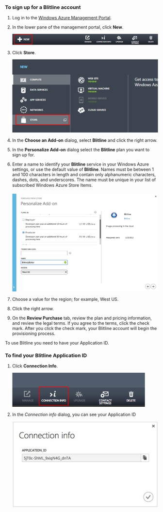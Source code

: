 
### To sign up for a Blitline account

1. Log in to the [Windows Azure Management Portal](https://manage.windowsazure.com/).

2. In the lower pane of the management portal, click **New**.

	![command-bar-new][command-bar-new]

3. Click **Store**.

	![blitline-store][blitline-store]

4. In the **Choose an Add-on** dialog, select **Blitline** and click the right arrow.

5. In the **Personalize Add-on** dialog select the **Blitline** plan you want to sign up for.

6. Enter a name to identify your **Blitline** service in your Windows Azure settings, or use the default value of **Blitline**. Names must be between 1 and 100 characters in length and contain only alphanumeric characters, dashes, dots, and underscores. The name must be unique in your list of subscribed Windows Azure Store Items.

	![store-screen-1][store-screen-1]

7. Choose a value for the region; for example, West US. 

8. Click the right arrow.

9. On the **Review Purchase** tab, review the plan and pricing information, and review the legal terms. If you agree to the terms, click the check mark. After you click the check mark, your Blitline account will begin the provisioning process. 


To use Blitline you need to have your Application ID.

### To find your Blitline Application ID ###

1. Click **Connection Info**.

	![blitline-connection-info-button][blitline-connection-info-button]

2. In the *Connection info* dialog, you can see your Application ID

	![blitline-connection-info][blitline-connection-info]

<!--images-->

[command-bar-new]: ./media/blitline-signup/blitline_bar_new.png
[blitline-store]: ./media/blitline-signup/blitline_offerings_store.png
[store-screen-1]: ./media/blitline-signup/blitline_purchase.jpg
[blitline-connection-info-button]: ./media/blitline-signup/blitline_connection_info_button.png
[blitline-connection-info]: ./media/blitline-signup/blitline_connection_info_screen.jpeg

